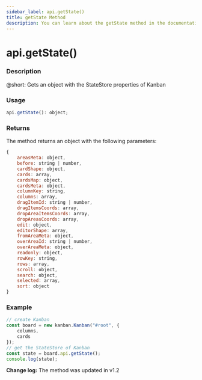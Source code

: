 ```yaml
---
sidebar_label: api.getState()
title: getState Method
description: You can learn about the getState method in the documentation of the DHTMLX JavaScript Kanban library. Browse developer guides and API reference, try out code examples and live demos, and download a free 30-day evaluation version of DHTMLX Kanban.
---
```


# api.getState()

### Description

@short: Gets an object with the StateStore properties of Kanban

### Usage

~~~jsx {}
api.getState(): object;
~~~

### Returns

The method returns an object with the following parameters:

~~~jsx {}
{	
	areasMeta: object, 
	before: string | number, 
	cardShape: object,
	cards: array,
	cardsMap: object,
	cardsMeta: object,
	columnKey: string,
	columns: array,
	dragItemId: string | number, 
	dragItemsCoords: array, 
	dropAreaItemsCoords: array, 
	dropAreasCoords: array, 
	edit: object,
	editorShape: array,
	fromAreaMeta: object,
	overAreaId: string | number, 
    overAreaMeta: object,
	readonly: object,
	rowKey: string,
	rows: array,
	scroll: object,
	search: object,
	selected: array, 
	sort: object
}
~~~  

### Example

~~~jsx {7}
// create Kanban
const board = new kanban.Kanban("#root", {
	columns,
	cards
});
// get the StateStore of Kanban
const state = board.api.getState();
console.log(state);
~~~

**Change log:** The method was updated in v1.2